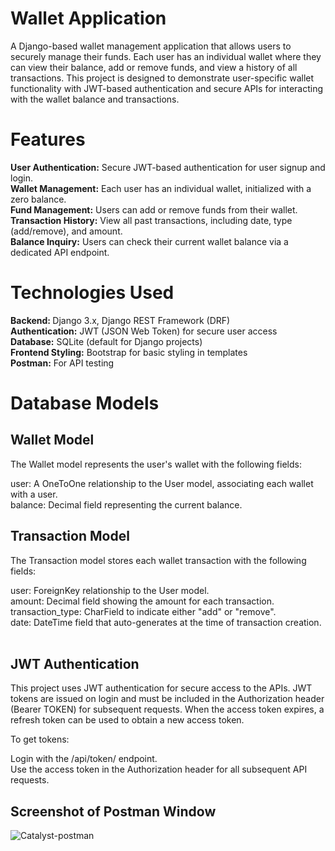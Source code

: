 # Wallet Application
A Django-based wallet management application that allows users to securely manage their funds. Each user has an individual wallet where they can view their balance, add or remove funds, and view a history of all transactions. This project is designed to demonstrate user-specific wallet functionality with JWT-based authentication and secure APIs for interacting with the wallet balance and transactions.

# Features
<b>User Authentication:</b> Secure JWT-based authentication for user signup and login.</br>
<b>Wallet Management:</b> Each user has an individual wallet, initialized with a zero balance.</br>
<b>Fund Management:</b> Users can add or remove funds from their wallet.</br>
<b>Transaction History:</b> View all past transactions, including date, type (add/remove), and amount.</br>
<b>Balance Inquiry:</b> Users can check their current wallet balance via a dedicated API endpoint.</br>


# Technologies Used
<b>Backend: </b>Django 3.x, Django REST Framework (DRF)</br>
<b>Authentication:</b> JWT (JSON Web Token) for secure user access</br>
<b>Database:</b> SQLite (default for Django projects)</br>
<b>Frontend Styling:</b> Bootstrap for basic styling in templates</br>
<b>Postman:</b> For API testing</br>


# Database Models
## Wallet Model 
The Wallet model represents the user's wallet with the following fields:</br>

user: A OneToOne relationship to the User model, associating each wallet with a user.</br>
balance: Decimal field representing the current balance.</br>

## Transaction Model
The Transaction model stores each wallet transaction with the following fields:</br>

user: ForeignKey relationship to the User model.</br>
amount: Decimal field showing the amount for each transaction.</br>
transaction_type: CharField to indicate either "add" or "remove".</br>
date: DateTime field that auto-generates at the time of transaction creation.</br></br>


## JWT Authentication
This project uses JWT authentication for secure access to the APIs. JWT tokens are issued on login and must be included in the Authorization header (Bearer TOKEN) for subsequent requests. When the access token expires, a refresh token can be used to obtain a new access token.

To get tokens:

Login with the /api/token/ endpoint.</br>
Use the access token in the Authorization header for all subsequent API requests.</br>

## Screenshot of Postman Window

![Catalyst-postman](https://github.com/user-attachments/assets/06f2eaa5-c09a-40c2-868b-b299242781ab)
















